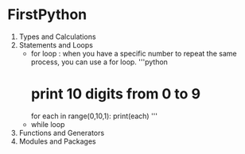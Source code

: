 # FirstPython
1. Types and Calculations
2. Statements and Loops
    - for loop : when you have a specific number to repeat the same process, you can use a for loop.
        '''python
        # print 10 digits from 0 to 9
        for each in range(0,10,1):
            print(each)
        '''
    - while loop
3. Functions and Generators
4. Modules and Packages